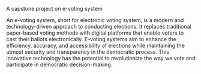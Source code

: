 A capstone project on e-voting system

An e-voting system, short for electronic voting system, is a modern and technology-driven approach to conducting elections. It replaces traditional paper-based voting methods with digital platforms that enable voters to cast their ballots electronically. E-voting systems aim to enhance the efficiency, accuracy, and accessibility of elections while maintaining the utmost security and transparency in the democratic process. This innovative technology has the potential to revolutionize the way we vote and participate in democratic decision-making.

